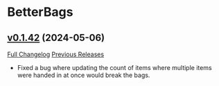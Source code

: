 # BetterBags

## [v0.1.42](https://github.com/Cidan/BetterBags/tree/v0.1.42) (2024-05-06)
[Full Changelog](https://github.com/Cidan/BetterBags/compare/v0.1.41...v0.1.42) [Previous Releases](https://github.com/Cidan/BetterBags/releases)

- Fixed a bug where updating the count of items where multiple items were handed in at once would break the bags.  
